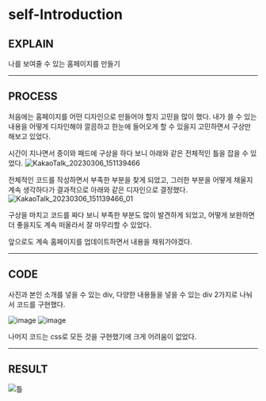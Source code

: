 # self-Introduction

## EXPLAIN

나를 보여줄 수 있는 홈페이지를 만들기

<hr></hr>

## PROCESS

처음에는 홈페이지를 어떤 디자인으로 만들어야 할지 고민을 많이 했다.
내가 쓸 수 있는 내용을 어떻게 디자인해야 깔끔하고 한눈에 들어오게 할 수 있을지 고민하면서 구상만 해보고 있었다.

시간이 지나면서 종이와 패드에 구상을 하다 보니 아래와 같은 전체적인 틀을 잡을 수 있었다.
![KakaoTalk_20230306_151139466](https://user-images.githubusercontent.com/111284065/223032947-e5ee8269-3b15-4af6-98ca-8a89a5d814a2.jpg)

전체적인 코드를 작성하면서 부족한 부분을 찾게 되었고, 그러한 부분을 어떻게 채울지 계속 생각하다가 결과적으로 아래와 같은 디자인으로 결정했다.
![KakaoTalk_20230306_151139466_01](https://user-images.githubusercontent.com/111284065/223032951-fce9a658-d85b-42e9-b42b-c9a3491cd8e5.jpg)

구상을 마치고 코드를 짜다 보니 부족한 부분도 많이 발견하게 되었고, 어떻게 보완하면 더 좋을지도 계속 떠올라서 잘 마무리할 수 있었다.

앞으로도 계속 홈페이지를 업데이트하면서 내용을 채워가야겠다.

<hr></hr>

## CODE
사진과 본인 소개를 넣을 수 있는 div, 다양한 내용들을 넣을 수 있는 div 2가지로 나눠서 코드를 구현했다.

![image](https://user-images.githubusercontent.com/111284065/223037435-b58f9ceb-36b5-4b4d-b040-3690f7e378f2.png)
![image](https://user-images.githubusercontent.com/111284065/223037504-cc6cb248-5a81-4854-ab19-2417f0a14269.png)

나머지 코드는 css로 모든 것을 구현했기에 크게 어려움이 없었다.

<hr></hr>

## RESULT

![틀](https://user-images.githubusercontent.com/111284065/223042791-1c771380-7718-4549-85d2-2cb91c1725d9.png)
